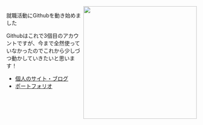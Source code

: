 <img src="https://octodex.github.com/images/hula_loop_octodex03.gif" align="right" width="300">

就職活動にGithubを動き始めました

Githubはこれで3個目のアカウントですが、今まで全然使っていなかったのでこれから少しづつ動かしていきたいと思います！

* [個人のサイト・ブログ](http://philosophy.katchion.com/)
* [ポートフォリオ](https://katiayanaguisawa.portfoliobox.net/his)


